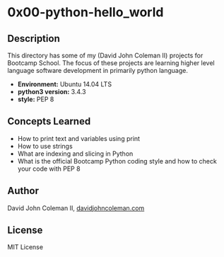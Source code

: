 # 0x00-python-hello_world

## Description

This directory has some of my (David John Coleman II) projects for Bootcamp
School.  The focus of these projects are learning higher level language software
development in primarily python language.

* __Environment:__ Ubuntu 14.04 LTS
* __python3 version:__ 3.4.3
* __style:__ PEP 8

## Concepts Learned

  * How to print text and variables using print
  * How to use strings
  * What are indexing and slicing in Python
  * What is the official Bootcamp Python coding style and how to check your
  	code with PEP 8

## Author

David John Coleman II, [davidjohncoleman.com](http://www.davidjohncoleman.com/)

## License

MIT License
